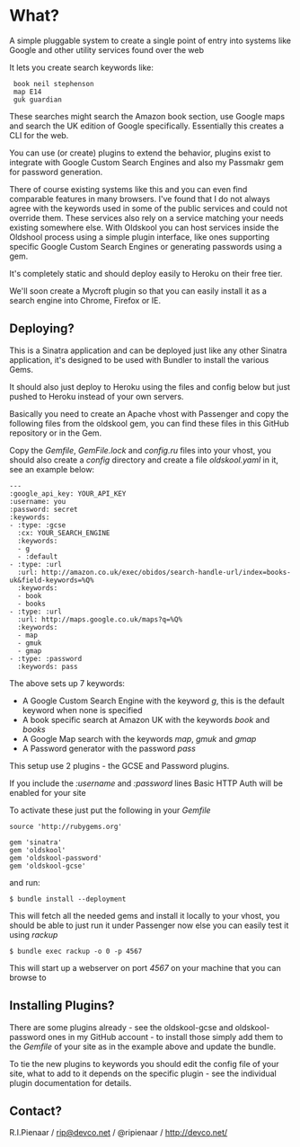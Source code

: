 What?
=====

A simple pluggable system to create a single point of entry
into systems like Google and other utility services found over
the web

It lets you create search keywords like:

     book neil stephenson
     map E14
     guk guardian

These searches might search the Amazon book section, use Google
maps and search the UK edition of Google specifically.  Essentially
this creates a CLI for the web.

You can use (or create) plugins to extend the behavior, plugins
exist to integrate with Google Custom Search Engines and also
my Passmakr gem for password generation.

There of course existing systems like this and you can even find
comparable features in many browsers. I've found that I do not always
agree with the keywords used in some of the public services and could
not override them.  These services also rely on a service matching your
needs existing somewhere else.  With Oldskool you can host services inside
the Oldshool process using a simple plugin interface, like ones supporting
specific Google Custom Search Engines or generating passwords using a gem.

It's completely static and should deploy easily to Heroku on their
free tier.

We'll soon create a Mycroft plugin so that you can easily install it
as a search engine into Chrome, Firefox or IE.

Deploying?
----------

This is a Sinatra application and can be deployed just like any other Sinatra
application, it's designed to be used with Bundler to install the various Gems.

It should also just deploy to Heroku using the files and config below but just
pushed to Heroku instead of your own servers.

Basically you need to create an Apache vhost with Passenger and copy the following
files from the oldskool gem, you can find these files in this GitHub repository or
in the Gem.

Copy the _Gemfile_, _GemFile.lock_ and _config.ru_ files into your vhost, you should
also create a _config_ directory and create a file _oldskool.yaml_ in it, see an
example below:

    ---
    :google_api_key: YOUR_API_KEY
    :username: you
    :password: secret
    :keywords:
    - :type: :gcse
      :cx: YOUR_SEARCH_ENGINE
      :keywords:
      - g
      - :default
    - :type: :url
      :url: http://amazon.co.uk/exec/obidos/search-handle-url/index=books-uk&field-keywords=%Q%
      :keywords:
      - book
      - books
    - :type: :url
      :url: http://maps.google.co.uk/maps?q=%Q%
      :keywords:
      - map
      - gmuk
      - gmap
    - :type: :password
      :keywords: pass

The above sets up 7 keywords:

 * A Google Custom Search Engine with the keyword _g_, this is the default keyword when none is specified
 * A book specific search at Amazon UK with the keywords _book_ and _books_
 * A Google Map search with the keywords _map_, _gmuk_ and _gmap_
 * A Password generator with the password _pass_

This setup use 2 plugins - the GCSE and Password plugins.

If you include the _:username_ and _:password_ lines Basic HTTP Auth will be enabled for
your site

To activate these just put the following in your _Gemfile_

    source 'http://rubygems.org'

    gem 'sinatra'
    gem 'oldskool'
    gem 'oldskool-password'
    gem 'oldskool-gcse'

and run:

    $ bundle install --deployment

This will fetch all the needed gems and install it locally to your vhost, you should be able
to just run it under Passenger now else you can easily test it using _rackup_

    $ bundle exec rackup -o 0 -p 4567

This will start up a webserver on port _4567_ on your machine that you can browse to

Installing Plugins?
-------------------

There are some plugins already - see the oldskool-gcse and oldskool-password ones in my GitHub account -
to install those simply add them to the _Gemfile_ of your site as in the example above and update the bundle.

To tie the new plugins to keywords you should edit the config file of your site, what to add to it depends
on the specific plugin - see the individual plugin documentation for details.

Contact?
--------

R.I.Pienaar / rip@devco.net / @ripienaar / http://devco.net/
